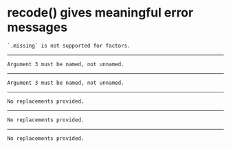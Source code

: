 # recode() gives meaningful error messages

    `.missing` is not supported for factors.

---

    Argument 3 must be named, not unnamed.

---

    Argument 3 must be named, not unnamed.

---

    No replacements provided.

---

    No replacements provided.

---

    No replacements provided.

